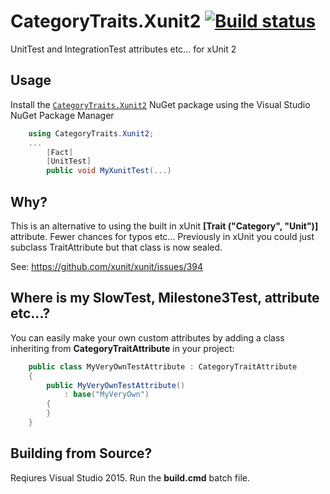 # CategoryTraits.Xunit2 [![Build status](https://ci.appveyor.com/api/projects/status/npw7t6hr74g0mur5/branch/master?svg=true)](https://ci.appveyor.com/project/wespday/categorytraits-xunit2/branch/master)

UnitTest and IntegrationTest attributes etc... for xUnit 2

## Usage
Install the [`CategoryTraits.Xunit2`](https://www.nuget.org/packages/CategoryTraits.Xunit2/) NuGet package using the Visual Studio NuGet Package Manager

```csharp
    using CategoryTraits.Xunit2;
    ...
        [Fact]
        [UnitTest]
        public void MyXunitTest(...)
```        
## Why?
This is an alternative to using the built in xUnit **[Trait ("Category", "Unit")]** attribute.
Fewer chances for typos etc...
Previously in xUnit you could just subclass TraitAttribute but that class is now sealed.

See: https://github.com/xunit/xunit/issues/394

## Where is my SlowTest, Milestone3Test, attribute etc...?
You can easily make your own custom attributes by adding a class inheriting from **CategoryTraitAttribute** in your project:
```csharp
    public class MyVeryOwnTestAttribute : CategoryTraitAttribute
    { 
        public MyVeryOwnTestAttribute()
            : base("MyVeryOwn")
        {
        }
    }
 ```
 
## Building from Source?
 Reqiures Visual Studio 2015.
 Run the **build.cmd** batch file.

